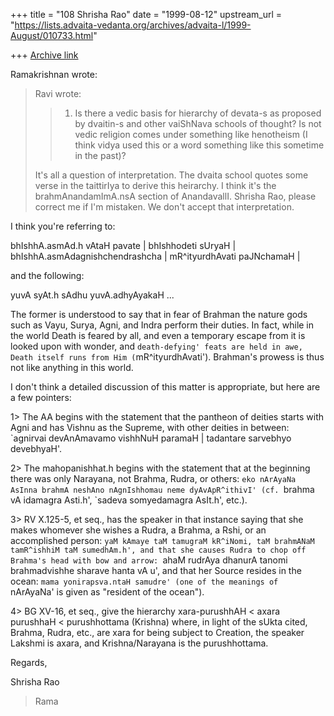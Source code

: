 +++
title = "108 Shrisha Rao"
date = "1999-08-12"
upstream_url = "https://lists.advaita-vedanta.org/archives/advaita-l/1999-August/010733.html"

+++
[Archive link](https://lists.advaita-vedanta.org/archives/advaita-l/1999-August/010733.html)

Ramakrishnan wrote:

> Ravi <miinalochanii at YAHOO.COM> wrote:
>
> > 1. Is there a vedic basis for hierarchy of devata-s as proposed by
> > dvaitin-s and other vaiShNava schools of thought? Is not vedic
> religion
> > comes under something like henotheism (I think vidya used this or a
> > word something like this sometime in the past)?
>
> It's all a question of interpretation. The dvaita school quotes some
> verse in the taittirIya to derive this heirarchy. I think it's the
> brahmAnandamImA.nsA section of AnandavallI. Shrisha Rao, please
> correct me if I'm mistaken.  We don't accept that interpretation.

I think you're referring to:

  bhIshhA.asmAd.h vAtaH pavate  |  bhIshhodeti sUryaH  |
  bhIshhA.asmAdagnishchendrashcha  |  mR^ityurdhAvati paJNchamaH  |

and the following:

  yuvA syAt.h sAdhu yuvA.adhyAyakaH ...

The former is understood to say that in fear of Brahman the nature
gods such as Vayu, Surya, Agni, and Indra perform their duties.  In
fact, while in the world Death is feared by all, and even a temporary
escape from it is looked upon with wonder, and `death-defying' feats
are held in awe, Death itself runs from Him (`mR^ityurdhAvati').
Brahman's prowess is thus not like anything in this world.

I don't think a detailed discussion of this matter is appropriate, but
here are a few pointers:

 1> The AA begins with the statement that the pantheon of deities starts
    with Agni and has Vishnu as the Supreme, with other deities in
    between: `agnirvai devAnAmavamo vishhNuH paramaH  |  tadantare
    sarvebhyo devebhyaH'.

 2> The mahopanishhat.h begins with the statement that at the beginning
    there was only Narayana, not Brahma, Rudra, or others: `eko nArAyaNa
    AsInna brahmA neshAno nAgnIshhomau neme dyAvApR^ithivI' (cf. `brahma
    vA idamagra Asti.h', `sadeva somyedamagra AsIt.h', etc.).

 3> RV X.125-5, et seq., has the speaker in that instance saying that
    she makes whomever she wishes a Rudra, a Brahma, a Rshi, or an
    accomplished person: `yaM kAmaye taM tamugraM kR^iNomi, taM
    brahmANaM tamR^ishhiM taM sumedhAm.h', and that she causes Rudra
    to chop off Brahma's head with bow and arrow: `ahaM rudrAya
    dhanurA tanomi brahmadvishhe sharave hanta vA u', and that her
    Source resides in the ocean: `mama yonirapsva.ntaH samudre' (one
    of the meanings of `nArAyaNa' is given as "resident of the ocean").

 4> BG XV-16, et seq., give the hierarchy
    xara-purushhAH < axara purushhaH < purushhottama (Krishna)
    where, in light of the sUkta cited, Brahma, Rudra, etc., are
    xara for being subject to Creation, the speaker Lakshmi is axara,
    and Krishna/Narayana is the purushhottama.

Regards,

Shrisha Rao

> Rama

